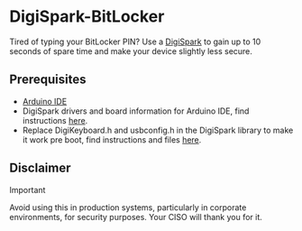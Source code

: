 # DigiSpark-BitLocker

Tired of typing your BitLocker PIN? Use a [DigiSpark](http://digistump.com/products/1) to gain up to 10 seconds of spare time and make your device slightly less secure.

## Prerequisites

* [Arduino IDE](https://www.arduino.cc/en/software)
* DigiSpark drivers and board information for Arduino IDE, find instructions [here](https://digistump.com/wiki/digispark/tutorials/connecting).
* Replace DigiKeyboard.h and usbconfig.h in the DigiSpark library to make it work pre boot, find instructions and files [here](https://github.com/bkgarry/DigikeyboardBIOS).

## Disclaimer

> [!IMPORTANT]
> Avoid using this in production systems, particularly in corporate environments, for security purposes. Your CISO will thank you for it.